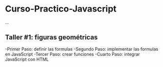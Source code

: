 # Curso-Practico-Javascript

...

## Taller #1: figuras geométricas

-Primer Paso: definir las formulas
-Segundo Paso: implementar las formulas en JavaScript
-Tercer Paso: crear funciones
-Cuarto Paso: integrar JavaScript con HTML
